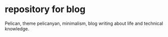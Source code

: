 # repository for blog
Pelican, theme pelicanyan, minimalism, blog writing about
life and technical knowledge.
